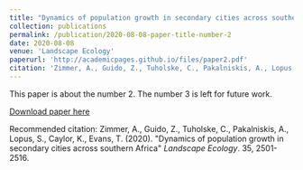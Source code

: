 ```yaml
---
title: "Dynamics of population growth in secondary cities across southern Africa"
collection: publications
permalink: /publication/2020-08-08-paper-title-number-2
date: 2020-08-08
venue: 'Landscape Ecology'
paperurl: 'http://academicpages.github.io/files/paper2.pdf'
citation: 'Zimmer, A., Guido, Z., Tuholske, C., Pakalniskis, A., Lopus, S., Caylor, K., Evans, T. (2020). &quot;Dynamics of population growth in secondary cities across southern Africa&quot; <i>Landscape Ecology</i>. 35, 2501-2516.'
---
```

This paper is about the number 2. The number 3 is left for future work.

[Download paper here](https://link.springer.com/article/10.1007/s10980-020-01086-6)

Recommended citation: Zimmer, A., Guido, Z., Tuholske, C., Pakalniskis, A., Lopus, S., Caylor, K., Evans, T. (2020). "Dynamics of population growth in secondary cities across southern Africa" <i>Landscape Ecology</i>. 35, 2501-2516.
